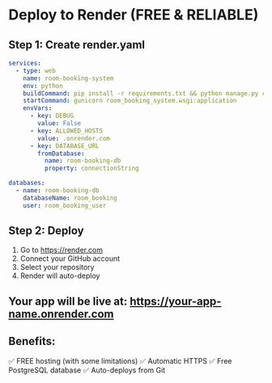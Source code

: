 # Deploy to Render (FREE & RELIABLE)

## Step 1: Create render.yaml
```yaml
services:
  - type: web
    name: room-booking-system
    env: python
    buildCommand: pip install -r requirements.txt && python manage.py collectstatic --noinput && python manage.py migrate
    startCommand: gunicorn room_booking_system.wsgi:application
    envVars:
      - key: DEBUG
        value: False
      - key: ALLOWED_HOSTS
        value: .onrender.com
      - key: DATABASE_URL
        fromDatabase:
          name: room-booking-db
          property: connectionString

databases:
  - name: room-booking-db
    databaseName: room_booking
    user: room_booking_user
```

## Step 2: Deploy
1. Go to https://render.com
2. Connect your GitHub account
3. Select your repository
4. Render will auto-deploy

## Your app will be live at: https://your-app-name.onrender.com

## Benefits:
✅ FREE hosting (with some limitations)
✅ Automatic HTTPS
✅ Free PostgreSQL database
✅ Auto-deploys from Git

